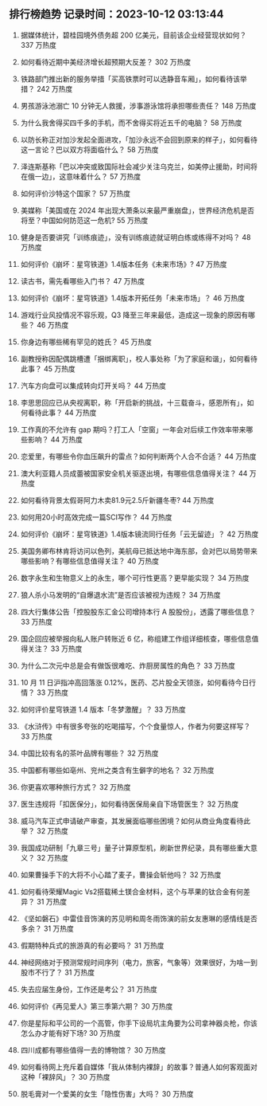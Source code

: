 
## 排行榜趋势 记录时间：2023-10-12 03:13:44
  
  1. 据媒体统计，碧桂园境外债务超 200 亿美元，目前该企业经营现状如何？ 337 万热度
    
  2. 如何看待近期中美经济增长超预期大反差？ 302 万热度
    
  3. 铁路部门推出新的服务举措「买高铁票时可以选静音车厢」，如何看待该举措？ 242 万热度
    
  4. 男孩游泳池溺亡 10 分钟无人救援，涉事游泳馆将承担哪些责任？ 148 万热度
    
  5. 为什么我舍得买四千多的手机，而不舍得买将近五千的电脑？ 58 万热度
    
  6. 以防长称正对加沙发起全面进攻，「加沙永远不会回到原来的样子」，如何看待这一言论？巴以双方将面临什么？ 58 万热度
    
  7. 泽连斯基称「巴以冲突或致国际社会减少关注乌克兰，如美停止援助，时间将在俄一边」，这意味着什么？ 57 万热度
    
  8. 如何评价沙特这个国家？ 57 万热度
    
  9. 美媒称「美国或在 2024 年出现大萧条以来最严重崩盘」，世界经济危机是否将至？中国如何防范这一危机? 55 万热度
    
  10. 健身是否要讲究「训练痕迹」，没有训练痕迹就证明白练或练得不对吗？ 48 万热度
    
  11. 如何评价《崩坏：星穹铁道》1.4版本任务《未来市场》? 47 万热度
    
  12. 读古书，需先看哪些入门书？ 47 万热度
    
  13. 如何评价《崩坏：星穹铁道》1.4版本开拓任务「未来市场」？ 46 万热度
    
  14. 游戏行业风投情况不容乐观，Q3 降至三年来最低，造成这一现象的原因有哪些？ 46 万热度
    
  15. 你身边有哪些稀有罕见的姓氏？ 45 万热度
    
  16. 副教授称因配偶跳槽遭「捆绑离职」，校人事处称「为了家庭和谐」，如何看待此事？ 45 万热度
    
  17. 汽车方向盘可以集成转向灯开关吗？ 44 万热度
    
  18. 李思思回应已从央视离职，称「开启新的挑战，十三载奋斗，感恩所有」，如何看待此事？ 44 万热度
    
  19. 工作真的不允许有 gap 期吗？打工人「空窗」一年会对后续工作效率带来哪些影响？ 44 万热度
    
  20. 恋爱里，有哪些令你血压飙升的雷点？如何判断两个人合不合适？ 44 万热度
    
  21. 澳大利亚籍人员成蕾被国家安全机关驱逐出境，有哪些信息值得关注？ 44 万热度
    
  22. 如何看待背景太假哥阿力木卖81.9元2.5斤新疆冬枣? 44 万热度
    
  23. 如何用20小时高效完成一篇SCI写作？ 44 万热度
    
  24. 如何评价《崩坏：星穹铁道》1.4版本镜流同行任务「云无留迹」？ 42 万热度
    
  25. 美国务卿布林肯将访问以色列，美航母已抵达地中海东部，会对巴以局势带来哪些影响？有哪些信息值得关注？ 40 万热度
    
  26. 数字永生和生物意义上的永生，哪个可行性更高？更早能实现？ 34 万热度
    
  27. 狼人杀小马发明的“自爆退水流”是否应该被视为违规？ 34 万热度
    
  28. 四大行集体公告「控股股东汇金公司增持本行 A 股股份」，透露了哪些信息？ 33 万热度
    
  29. 国企回应被举报向私人账户转账近 6 亿，称组建工作组详细核查，哪些信息值得关注？ 33 万热度
    
  30. 为什么二次元中总是会有做饭很难吃、炸厨房属性的角色？ 33 万热度
    
  31. 10 月 11 日沪指冲高回落涨 0.12%，医药、芯片股全天领涨，如何看待今日行情？ 33 万热度
    
  32. 如何评价星穹铁道 1.4 版本「冬梦激醒」？ 33 万热度
    
  33. 《水浒传》中有很多夸张的吃喝描写，个个食量惊人，作者为何要这样写？ 33 万热度
    
  34. 中国比较有名的茶叶品牌有哪些？ 32 万热度
    
  35. 中国都有哪些如亳州、兖州之类含有生僻字的地名？ 32 万热度
    
  36. 你更喜欢哪种旅行方式？ 32 万热度
    
  37. 医生违规将「扣医保分」，如何看待医保局亲自下场管医生？ 32 万热度
    
  38. 威马汽车正式申请破产审查，其发展面临哪些困境？如何从商业角度看待此举？ 32 万热度
    
  39. 我国成功研制「九章三号」量子计算原型机，刷新世界纪录，具有哪些重大意义？ 32 万热度
    
  40. 如果曹操手下的大将不小心踏了麦子，曹操会斩他吗？ 32 万热度
    
  41. 如何看待荣耀Magic Vs2搭载稀土镁合金材料，这个与苹果的钛合金有何差异？ 31 万热度
    
  42. 《坚如磐石》中雷佳音饰演的苏见明和周冬雨饰演的前女友惠琳的感情线是否多余？ 31 万热度
    
  43. 假期特种兵式的旅游真的有必要吗？ 31 万热度
    
  44. 神经网络对于预测常规时间序列（电力，旅客，气象等）效果很好，为啥一到股市不行了？ 31 万热度
    
  45. 失去应届生身份，工作还是考公？ 31 万热度
    
  46. 如何评价《再见爱人》第三季第六期？ 30 万热度
    
  47. 你是星际和平公司的一个高管，你手下设局坑主角要为公司拿神器炎枪，你该怎么办才能有好下场? 30 万热度
    
  48. 四川成都有哪些值得一去的博物馆？ 30 万热度
    
  49. 如何看待网上充斥着自媒体「我从体制内裸辞」的故事？普通人如何客观面对这种「裸辞风」？ 30 万热度
    
  50. 脱毛膏对一个爱美的女生「隐性伤害」大吗？ 30 万热度
    